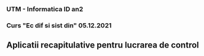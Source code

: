 ### UTM - Informatica ID an2 
### Curs "Ec dif si sist din" 05.12.2021 

## Aplicatii recapitulative pentru lucrarea de control

